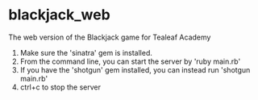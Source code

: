 blackjack_web
=============

The web version of the Blackjack game for Tealeaf Academy

1. Make sure the 'sinatra' gem is installed.
2. From the command line, you can start the server by 'ruby main.rb'
3. If you have the 'shotgun' gem installed, you can instead run 'shotgun main.rb'
4. ctrl+c to stop the server
